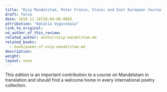 ```yaml
---
title: "Osip Mandelstam, Peter France, Slavic and East European Journal"
draft: false
date: 2016-11-16T20:04:00.000Z
attribution: "Natalia Vygovskaia"
link_to_original:
nd_author_of_this_review:
related_author: author/osip-mandelstam.md
related_books:
  - book/poems-of-osip-mandelstam.md
description:
weight:
layout: none
---
```

This edition is an important contribution to a course on Mandelstam in translation and should find a welcome home in every international poetry collection.

